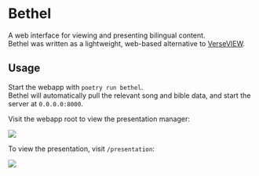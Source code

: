 # Bethel
A web interface for viewing and presenting bilingual content. <br>
Bethel was written as a lightweight, web-based alternative to [VerseVIEW](http://verseview.info/vv/).

## Usage
Start the webapp with `poetry run bethel`. <br> Bethel will automatically pull the relevant song and bible data, and start the server at `0.0.0.0:8000`.

Visit the webapp root to view the presentation manager: <br>

![](https://i.imgur.com/WpBA3fm.png)

To view the presentation, visit `/presentation`: <br>

![](https://i.imgur.com/P7ATY8A.png)
